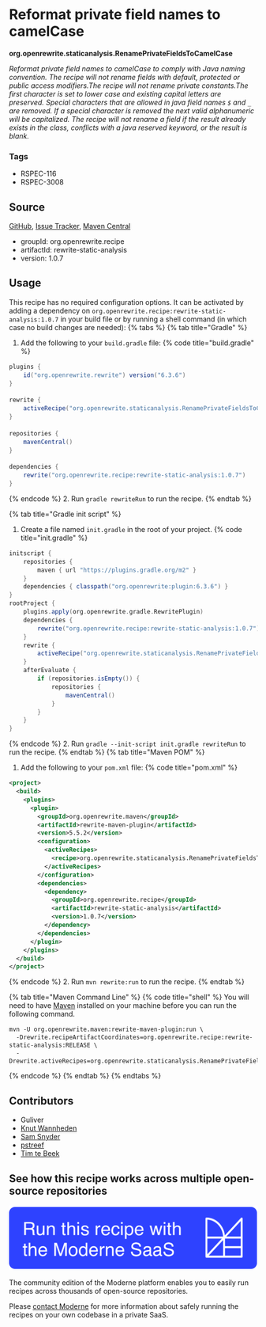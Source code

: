 # Reformat private field names to camelCase

**org.openrewrite.staticanalysis.RenamePrivateFieldsToCamelCase**

_Reformat private field names to camelCase to comply with Java naming convention. The recipe will not rename fields with default, protected or public access modifiers.The recipe will not rename private constants.The first character is set to lower case and existing capital letters are preserved. Special characters that are allowed in java field names `$` and `_` are removed. If a special character is removed the next valid alphanumeric will be capitalized. The recipe will not rename a field if the result already exists in the class, conflicts with a java reserved keyword, or the result is blank._

### Tags

* RSPEC-116
* RSPEC-3008

## Source

[GitHub](https://github.com/openrewrite/rewrite-static-analysis/blob/main/src/main/java/org/openrewrite/staticanalysis/RenamePrivateFieldsToCamelCase.java), [Issue Tracker](https://github.com/openrewrite/rewrite-static-analysis/issues), [Maven Central](https://central.sonatype.com/artifact/org.openrewrite.recipe/rewrite-static-analysis/1.0.7/jar)

* groupId: org.openrewrite.recipe
* artifactId: rewrite-static-analysis
* version: 1.0.7


## Usage

This recipe has no required configuration options. It can be activated by adding a dependency on `org.openrewrite.recipe:rewrite-static-analysis:1.0.7` in your build file or by running a shell command (in which case no build changes are needed): 
{% tabs %}
{% tab title="Gradle" %}
1. Add the following to your `build.gradle` file:
{% code title="build.gradle" %}
```groovy
plugins {
    id("org.openrewrite.rewrite") version("6.3.6")
}

rewrite {
    activeRecipe("org.openrewrite.staticanalysis.RenamePrivateFieldsToCamelCase")
}

repositories {
    mavenCentral()
}

dependencies {
    rewrite("org.openrewrite.recipe:rewrite-static-analysis:1.0.7")
}
```
{% endcode %}
2. Run `gradle rewriteRun` to run the recipe.
{% endtab %}

{% tab title="Gradle init script" %}
1. Create a file named `init.gradle` in the root of your project.
{% code title="init.gradle" %}
```groovy
initscript {
    repositories {
        maven { url "https://plugins.gradle.org/m2" }
    }
    dependencies { classpath("org.openrewrite:plugin:6.3.6") }
}
rootProject {
    plugins.apply(org.openrewrite.gradle.RewritePlugin)
    dependencies {
        rewrite("org.openrewrite.recipe:rewrite-static-analysis:1.0.7")
    }
    rewrite {
        activeRecipe("org.openrewrite.staticanalysis.RenamePrivateFieldsToCamelCase")
    }
    afterEvaluate {
        if (repositories.isEmpty()) {
            repositories {
                mavenCentral()
            }
        }
    }
}
```
{% endcode %}
2. Run `gradle --init-script init.gradle rewriteRun` to run the recipe.
{% endtab %}
{% tab title="Maven POM" %}
1. Add the following to your `pom.xml` file:
{% code title="pom.xml" %}
```xml
<project>
  <build>
    <plugins>
      <plugin>
        <groupId>org.openrewrite.maven</groupId>
        <artifactId>rewrite-maven-plugin</artifactId>
        <version>5.5.2</version>
        <configuration>
          <activeRecipes>
            <recipe>org.openrewrite.staticanalysis.RenamePrivateFieldsToCamelCase</recipe>
          </activeRecipes>
        </configuration>
        <dependencies>
          <dependency>
            <groupId>org.openrewrite.recipe</groupId>
            <artifactId>rewrite-static-analysis</artifactId>
            <version>1.0.7</version>
          </dependency>
        </dependencies>
      </plugin>
    </plugins>
  </build>
</project>
```
{% endcode %}
2. Run `mvn rewrite:run` to run the recipe.
{% endtab %}

{% tab title="Maven Command Line" %}
{% code title="shell" %}
You will need to have [Maven](https://maven.apache.org/download.cgi) installed on your machine before you can run the following command.

```shell
mvn -U org.openrewrite.maven:rewrite-maven-plugin:run \
  -Drewrite.recipeArtifactCoordinates=org.openrewrite.recipe:rewrite-static-analysis:RELEASE \
  -Drewrite.activeRecipes=org.openrewrite.staticanalysis.RenamePrivateFieldsToCamelCase
```
{% endcode %}
{% endtab %}
{% endtabs %}

## Contributors
* Guliver
* [Knut Wannheden](mailto:knut@moderne.io)
* [Sam Snyder](mailto:sam@moderne.io)
* [pstreef](mailto:p.streef@gmail.com)
* [Tim te Beek](mailto:timtebeek@gmail.com)


## See how this recipe works across multiple open-source repositories

[![Moderne Link Image](/.gitbook/assets/ModerneRecipeButton.png)](https://app.moderne.io/recipes/org.openrewrite.staticanalysis.RenamePrivateFieldsToCamelCase)

The community edition of the Moderne platform enables you to easily run recipes across thousands of open-source repositories.

Please [contact Moderne](https://moderne.io/product) for more information about safely running the recipes on your own codebase in a private SaaS.
